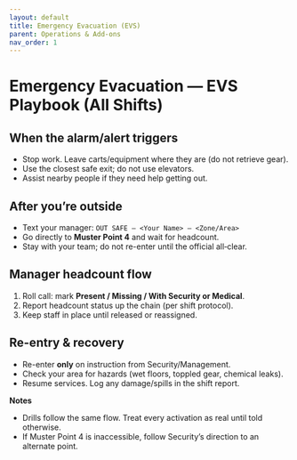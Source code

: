```yaml
---
layout: default
title: Emergency Evacuation (EVS)
parent: Operations & Add-ons
nav_order: 1
---
```


# Emergency Evacuation — EVS Playbook (All Shifts)

## When the alarm/alert triggers
- Stop work. Leave carts/equipment where they are (do not retrieve gear).
- Use the closest safe exit; do not use elevators.
- Assist nearby people if they need help getting out.

## After you’re outside
- Text your manager: `OUT SAFE — <Your Name> — <Zone/Area>`
- Go directly to **Muster Point 4** and wait for headcount.
- Stay with your team; do not re-enter until the official all‑clear.

## Manager headcount flow
1. Roll call: mark **Present / Missing / With Security or Medical**.
2. Report headcount status up the chain (per shift protocol).
3. Keep staff in place until released or reassigned.

## Re-entry & recovery
- Re-enter **only** on instruction from Security/Management.
- Check your area for hazards (wet floors, toppled gear, chemical leaks).
- Resume services. Log any damage/spills in the shift report.

**Notes**
- Drills follow the same flow. Treat every activation as real until told otherwise.
- If Muster Point 4 is inaccessible, follow Security’s direction to an alternate point.